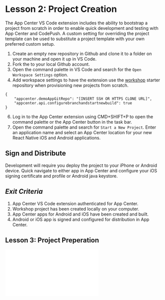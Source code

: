 # Lesson 2: Project Creation
The App Center VS Code extension includes the ability to bootstrap a project from scratch in order to enable quick development and testing with App Center and CodePush. A custom setting for overriding the project template can be used to substitute a project template with your own preferred custom setup.

1. Create an empty new repository in Github and clone it to a folder on your machine and open it up in VS Code.
3. Fork the  to your local Github account.
4. Open the command palette in VS Code and search for the `Open Workspace Settings` option.
5. Add workspace settings to have the extension use the [workshop](https://github.com/pniko/chain-react-2018) starter repository when provisioning new projects from scratch.
```
{
    "appcenter.demoAppGitRepo": "[INSERT SSH OR HTTPS CLONE URL]",
    "appcenter.api.configurebranchandstartnewbuild": true
}
```
6. Log in to the App Center extension using CMD+SHIFT+P to open the command palette or the App Center button in the task bar.
7. Open the command palette and search for `Start a New Project`. Enter an application name and select an App Center location for your new React Native iOS and Android applications.

## Sign and Distribute
Development will require you deploy the project to your iPhone or Android device. Quick navigate to either app in App Center and configure your iOS signing certificate and profile or Android java keystore.

## _Exit Criteria_
1. App Center VS Code extension authenticated for App Center.
2. Workshop project has been created locally on your computer.
3. App Center apps for Android and iOS have been created and built.
4. Android or iOS app is signed and configured for distribution in App Center.

## Lesson 3: Project Preperation
![Continue](./3.md)
